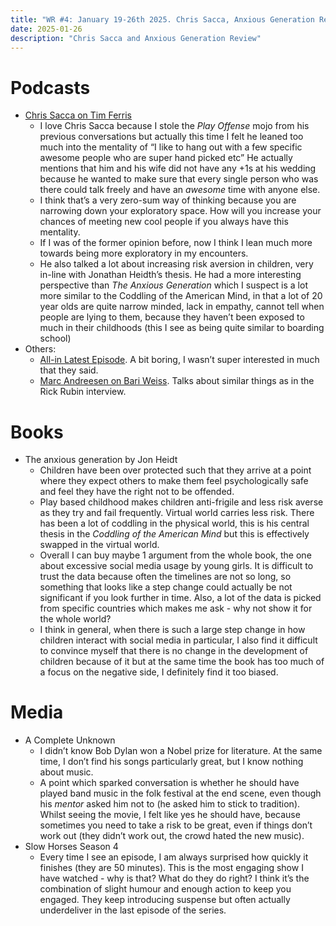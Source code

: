 ```yaml
---
title: "WR #4: January 19-26th 2025. Chris Sacca, Anxious Generation Review"
date: 2025-01-26
description: "Chris Sacca and Anxious Generation Review"
---
```

# Podcasts

- [Chris Sacca on Tim Ferris](https://podcasts.apple.com/gb/podcast/the-tim-ferriss-show/id863897795?i=1000685149023)
    - I love Chris Sacca because I stole the *Play Offense*  mojo from his previous conversations but actually this time I felt he leaned too much into the mentality of “I like to hang out with a few specific awesome people who are super hand picked etc” He actually mentions that him and his wife did not have any +1s at his wedding because he wanted to make sure that every single person who was there could talk freely and have an *awesome* time with anyone else.
    - I think that’s a very zero-sum way of thinking because you are narrowing down your exploratory space. How will you increase your chances of meeting new cool people if you always have this mentality.
    - If I was of the former opinion before, now I think I lean much more towards being more exploratory in my encounters.
    - He also talked a lot about increasing risk aversion in children, very in-line with Jonathan Heidth’s thesis. He had a more interesting perspective than *The Anxious Generation* which I suspect is a lot more similar to the Coddling of the American Mind, in that a lot of 20 year olds are quite narrow minded, lack in empathy, cannot tell when people are lying to them, because they haven’t been exposed to much in their childhoods (this I see as being quite similar to boarding school)
- Others:
    - [All-in Latest Episode](https://podcasts.apple.com/gb/podcast/all-in-with-chamath-jason-sacks-friedberg/id1502871393?i=1000684449478). A bit boring, I wasn’t super interested in much that they said.
    - [Marc Andreesen on Bari Weiss](https://podcasts.apple.com/gb/podcast/honestly-with-bari-weiss/id1570872415?i=1000679866930). Talks about similar things as in the Rick Rubin interview.

# Books

- The anxious generation by Jon Heidt
    - Children have been over protected such that they arrive at a point where they expect others to make them feel psychologically safe and feel they have the right not to be offended.
    - Play based childhood makes children anti-frigile and less risk averse as they try and fail frequently. Virtual world carries less risk. There has been a lot of coddling in the physical world, this is his central thesis in the *Coddling of the American Mind* but this is effectively swapped in the virtual world.
    - Overall I can buy maybe 1 argument from the whole book, the one about excessive social media usage by young girls. It is difficult to trust the data because often the timelines are not so long, so something that looks like a step change could actually be not significant if you look further in time. Also, a lot of the data is picked from specific countries which makes me ask - why not show it for the whole world?
    - I think in general, when there is such a large step change in how children interact with social media in particular, I also find it difficult to convince myself that there is no change in the development of children because of it but at the same time the book has too much of a focus on the negative side, I definitely find it too biased.

# Media

- A Complete Unknown
    - I didn’t know Bob Dylan won a Nobel prize for literature. At the same time, I don’t find his songs particularly great, but I know nothing about music.
    - A point which sparked conversation is whether he should have played band music in the folk festival at the end scene, even though his *mentor* asked him not to (he asked him to stick to tradition). Whilst seeing the movie, I felt like yes he should have, because sometimes you need to take a risk to be great, even if things don’t work out (they didn’t work out, the crowd hated the new music).
- Slow Horses Season 4
    - Every time I see an episode, I am always surprised how quickly it finishes (they are 50 minutes). This is the most engaging show I have watched - why is that? What do they do right? I think it’s the combination of slight humour and enough action to keep you engaged. They keep introducing suspense but often actually underdeliver in the last episode of the series.